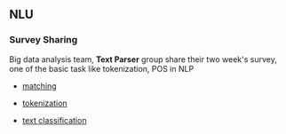 ## NLU



### Survey Sharing

Big data analysis team, **Text Parser** group share their two week's survey, one of the basic task like tokenization, POS in NLP

+ [matching](survey/matching.pptx)

+ [tokenization](survey/tokenization.pptx)

+ [text classification](survey/textClassification.pdf)